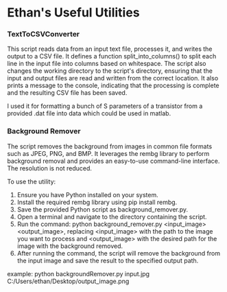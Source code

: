 # Ethan's Useful Utilities

### TextToCSVConverter
  
This script reads data from an input text file, processes it, and writes the output to a CSV file. It defines a function split_into_columns() to split each line in the input file into columns based on whitespace. The script also changes the working directory to the script's directory, ensuring that the input and output files are read and written from the correct location. It also prints a message to the console, indicating that the processing is complete and the resulting CSV file has been saved.

I used it for formatting a bunch of S parameters of a transistor from a provided .dat file into data which could be used in matlab.

### Background Remover

The script removes the background from images in common file formats such as JPEG, PNG, and BMP. It leverages the rembg library to perform background removal and provides an easy-to-use command-line interface. The resolution is not reduced.

To use the utility:

1. Ensure you have Python installed on your system.
2. Install the required rembg library using pip install rembg.
3. Save the provided Python script as background_remover.py.
4. Open a terminal and navigate to the directory containing the script.
5. Run the command: python background_remover.py <input_image> <output_image>, replacing <input_image> with the path to the image you want to process and <output_image> with the desired path for the image with the background removed.
6. After running the command, the script will remove the background from the input image and save the result to the specified output path.

example: python backgroundRemover.py input.jpg C:/Users/ethan/Desktop/output_image.png